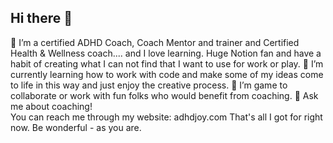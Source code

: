 ## Hi there 👋
 🔭 I’m a certified ADHD Coach, Coach Mentor and trainer and Certified Health & Wellness coach.... and I love learning. Huge Notion fan and have a habit of creating what I can not find that I want to use for work or play. 
 🌱 I’m currently learning how to work with code and make some of my ideas come to life in this way and just enjoy the creative process. 
 🤔 I’m game to collaborate or work with fun folks who would benefit from coaching. 
 💬 Ask me about coaching!  
 You can reach me through my website: adhdjoy.com
 That's all I got for right now. 
 Be wonderful - as you are.
<!--
**adhdjoy/ADHDJoy** is a ✨ _special_ ✨ repository because its `README.md` (this file) appears on your GitHub profile.

Here are some ideas to get you started:

- 🔭 I’m currently working on learning how to make my own code 
- 🌱 I’m currently learning ...
- 👯 I’m looking to collaborate on ...
- 🤔 I’m looking for help with ...
- 💬 Ask me about ...
- 📫 How to reach me: ...
- 😄 Pronouns: ...
- ⚡ Fun fact: ...
-->
